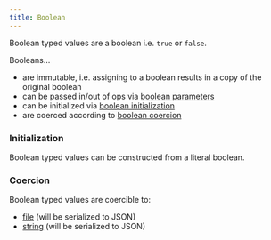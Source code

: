 ```yaml
---
title: Boolean
---
```


Boolean typed values are a boolean i.e. `true` or `false`.

Booleans...
- are immutable, i.e. assigning to a boolean results in a copy of the original boolean
- can be passed in/out of ops via [boolean parameters](../structure/op-directory/op/parameter/boolean)
- can be initialized via [boolean initialization](#initialization)
- are coerced according to [boolean coercion](#coercion)

### Initialization
Boolean typed values can be constructed from a literal boolean.

### Coercion
Boolean typed values are coercible to:

- [file](file.md) (will be serialized to JSON)
- [string](string.md) (will be serialized to JSON)
